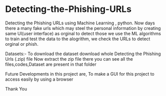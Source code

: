 # Detecting-the-Phishing-URLs
Detecting the Phishing URLs using Machine Learning , python.
Now days there a many fake urls which may steel the personal information by creating same UI(user interface) as orginal to detect those we use the ML algorithms to train and test the data to the alogrithm, we check the URLs to detect orginal or phish.


Datasets:-
To download the dataset download whole Detecting the Phishing Urls (.zip) file
Now extract the zip file there you can see all the files,codes,Dataset are present in that folder


Future Developments in this project are,
To make a GUI for this project to access easily by using a browser

Thank You
